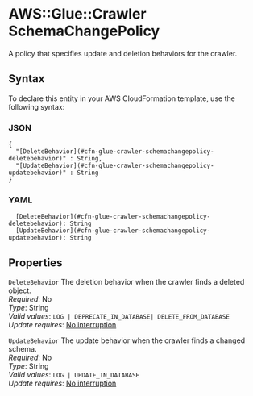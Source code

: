# AWS::Glue::Crawler SchemaChangePolicy<a name="aws-properties-glue-crawler-schemachangepolicy"></a>

A policy that specifies update and deletion behaviors for the crawler\.

## Syntax<a name="aws-properties-glue-crawler-schemachangepolicy-syntax"></a>

To declare this entity in your AWS CloudFormation template, use the following syntax:

### JSON<a name="aws-properties-glue-crawler-schemachangepolicy-syntax.json"></a>

```
{
  "[DeleteBehavior](#cfn-glue-crawler-schemachangepolicy-deletebehavior)" : String,
  "[UpdateBehavior](#cfn-glue-crawler-schemachangepolicy-updatebehavior)" : String
}
```

### YAML<a name="aws-properties-glue-crawler-schemachangepolicy-syntax.yaml"></a>

```
  [DeleteBehavior](#cfn-glue-crawler-schemachangepolicy-deletebehavior): String
  [UpdateBehavior](#cfn-glue-crawler-schemachangepolicy-updatebehavior): String
```

## Properties<a name="aws-properties-glue-crawler-schemachangepolicy-properties"></a>

`DeleteBehavior`  <a name="cfn-glue-crawler-schemachangepolicy-deletebehavior"></a>
The deletion behavior when the crawler finds a deleted object\.  
*Required*: No  
*Type*: String  
*Valid values*: `LOG | DEPRECATE_IN_DATABASE| DELETE_FROM_DATABASE`  
*Update requires*: [No interruption](https://docs.aws.amazon.com/AWSCloudFormation/latest/UserGuide/using-cfn-updating-stacks-update-behaviors.html#update-no-interrupt)

`UpdateBehavior`  <a name="cfn-glue-crawler-schemachangepolicy-updatebehavior"></a>
The update behavior when the crawler finds a changed schema\.  
*Required*: No  
*Type*: String  
*Valid values*: `LOG | UPDATE_IN_DATABASE`  
*Update requires*: [No interruption](https://docs.aws.amazon.com/AWSCloudFormation/latest/UserGuide/using-cfn-updating-stacks-update-behaviors.html#update-no-interrupt)
